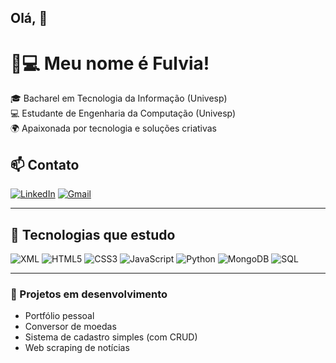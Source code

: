 ## Olá, 👋

# 👩💻 Meu nome é Fulvia!

🎓 Bacharel em Tecnologia da Informação (Univesp)  
💻 Estudante de Engenharia da Computação (Univesp)  
🌍 Apaixonada por tecnologia e soluções criativas

## 📫 Contato
[![LinkedIn](https://img.shields.io/badge/LinkedIn-0A66C2?style=for-the-badge&logo=linkedin&logoColor=white)]([https://www.linkedin.com/in/seu-usuario/](https://www.linkedin.com/in/f%C3%BAlvia-stephanie-393273115?utm_source=share&utm_campaign=share_via&utm_content=profile&utm_medium=android_app))
[![Gmail](https://img.shields.io/badge/Gmail-D14836?style=for-the-badge&logo=gmail&logoColor=white)](mailto:fulviastephanie@gmail.com)

---
## 🚀 Tecnologias que estudo

![XML](https://img.shields.io/badge/XML-FF6600?style=for-the-badge&logo=xml&logoColor=white)
![HTML5](https://img.shields.io/badge/HTML5-E34F26?style=for-the-badge&logo=html5&logoColor=white)
![CSS3](https://img.shields.io/badge/CSS3-1572B6?style=for-the-badge&logo=css3&logoColor=white)
![JavaScript](https://img.shields.io/badge/JavaScript-F7DF1E?style=for-the-badge&logo=javascript&logoColor=black)
![Python](https://img.shields.io/badge/Python-3776AB?style=for-the-badge&logo=python&logoColor=white)
![MongoDB](https://img.shields.io/badge/MongoDB-47A248?style=for-the-badge&logo=mongodb&logoColor=white)
![SQL](https://img.shields.io/badge/SQL-003B57?style=for-the-badge&logo=postgresql&logoColor=white)

---

### 🔭 Projetos em desenvolvimento
- Portfólio pessoal
- Conversor de moedas
- Sistema de cadastro simples (com CRUD)
- Web scraping de notícias


<!--
**fulviastephanie/fulviastephanie** is a ✨ _special_ ✨ repository because its `README.md` (this file) appears on your GitHub profile.

Here are some ideas to get you started:

- 🔭 I’m currently working on ...
- 🌱 I’m currently learning ...
- 👯 I’m looking to collaborate on ...
- 🤔 I’m looking for help with ...
- 💬 Ask me about ...
- 📫 How to reach me: ...
- 😄 Pronouns: ...
- ⚡ Fun fact: ...
-->

